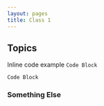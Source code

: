 ```yaml
---
layout: pages
title: Class 1
---
```


## Topics 

Inline code example `Code Block`

```
Code Block
```

### Something Else

